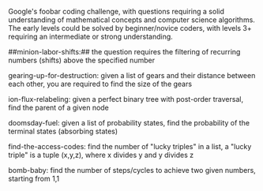 Google's foobar coding challenge, with questions requiring a solid understanding of mathematical concepts and computer science algorithms. The early levels could be solved by beginner/novice coders, with levels 3+ requiring an intermediate or strong understanding.

##minion-labor-shifts:##
the question requires the filtering of recurring numbers (shifts) above the specified number

gearing-up-for-destruction: given a list of gears and their distance between each other, you are required to find the size of the gears

ion-flux-relabeling: given a perfect binary tree with post-order traversal, find the parent of a given node

doomsday-fuel: given a list of probability states, find the probability of the terminal states (absorbing states)

find-the-access-codes: find the number of "lucky triples" in a list, a "lucky triple" is a tuple (x,y,z), where x divides y and y divides z

bomb-baby: find the number of steps/cycles to achieve two given numbers, starting from 1,1
